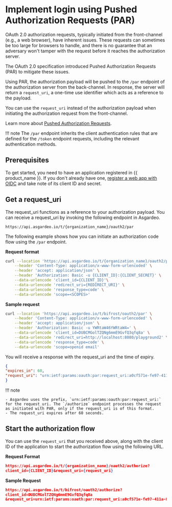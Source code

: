 # Implement login using Pushed Authorization Requests (PAR)

OAuth 2.0 authorization requests, typically initiated from the front-channel (e.g., a web browser), have inherent issues. These requests can sometimes be too large for browsers to handle, and there is no guarantee that an adversary won't tamper with the request before it reaches the authorization server.

The OAuth 2.0 specification introduced Pushed Authorization Requests (PAR) to mitigate these issues.

Using PAR, the authorization payload will be pushed to the `/par` endpoint of the authorization server from the back-channel. In response, the server will return a `request_uri`, a one-time use identifier which acts as a reference to the payload.

You can use the `request_uri` instead of the authorization payload when initiating the authorization request from the front-channel.

Learn more about [Pushed Authorization Requests]({{base_path}}/references/pushed-authorization-requests/).

!!! note
    The `/par` endpoint inherits the client authentication rules that are defined for the `/token` endpoint requests, including the relevant authentication methods.

## Prerequisites

To get started, you need to have an application registered in {{ product_name }}. If you don't already have one, [register a web app with OIDC]({{base_path}}/guides/applications/register-oidc-web-app/) and take note of its client ID and secret.

## Get a request_uri

The request_uri functions as a reference to your authorization payload. You can receive a request_uri by invoking the following endpoint in Asgardeo.

```
https://api.asgardeo.io/t/{organization_name}/oauth2/par
```

The following example shows how you can initiate an authorization code flow using the `/par` endpoint.

**Request format**

```bash
curl --location 'https://api.asgardeo.io/t/{organization_name}/oauth2/par' \
    --header 'Content-Type: application/x-www-form-urlencoded' \
    --header 'accept: application/json' \
    --header 'Authorization: Basic -u {CLIENT_ID}:{CLIENT_SECRET}' \
    --data-urlencode 'client_id={CLIENT_ID}'\
    --data-urlencode 'redirect_uri={REDIRECT_URI}' \
    --data-urlencode 'response_type=code' \
    --data-urlencode 'scope=<SCOPES>'
```

**Sample request**

```bash
curl --location 'https://api.asgardeo.io/t/bifrost/oauth2/par' \
    --header 'Content-Type: application/x-www-form-urlencoded' \
    --header 'accept: application/json' \
    --header 'Authorization: Basic -u YWRtaW46YWRtaW4=' \
    --data-urlencode 'client_id=DUBCMGolTZQNg6mmE9GvfQ3qfq8a' \
    --data-urlencode 'redirect_uri=http://localhost:8080/playground2' \
    --data-urlencode 'response_type=code' \
    --data-urlencode 'scope=openid email'
```

You will receive a response with the request_uri and the time of expiry.

```json
{
"expires_in": 60,
"request_uri": "urn:ietf:params:oauth:par:request_uri:a0cf571e-fe97-411a-8f33-3c01913c0e5f"
}
```

!!! note

    - Asgardeo uses the prefix, `urn:ietf:params:oauth:par:request_uri:` for the request_uri. The `/authorize` endpoint processes the request as initiated with PAR, only if the request_uri is of this format.
    - The request_uri expires after 60 seconds.

## Start the authorization flow

You can use the `request_uri` that you received above, along with the client ID of the application to start the authorization flow using the following URL.

**Request Format**

``` json
https://api.asgardeo.io/t/{organization_name}/oauth2/authorize?
client_id={CLIENT_ID}&request_uri={request_uri}
```

**Sample Request**

``` json
https://api.asgardeo.io/t/bifrost/oauth2/authorize?
client_id=DUBCMGolTZQNg6mmE9GvfQ3qfq8a
&request_uri=urn:ietf:params:oauth:par:request_uri:a0cf571e-fe97-411a-8f33-3c01913c0e5f
```
